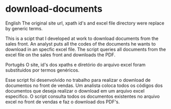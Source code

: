 # download-documents

English
The original site url, xpath id's and excel file directory were replace by generic terms.

This is a scipt that I developed at work to download documents from the sales front.
An analyst puts all the codes of the documents he wants to download in an specfic excel file. The script queries all documents from the excel file on the sales front and downloads the PDF.

Portugês
O site, id's dos xpaths e diretório do arquivo excel foram substituidos por termos genéricos.

Esse script foi desenvolvido no trabalho para realizar o download de documentos no front de vendas.
Um analista coloca todos os códigos dos documentos que deseja realizar o download em um arquivo excel especifico. O script consulta todos os documentos existentes no arquivo excel no front de vendas e faz o download dos PDF's.
